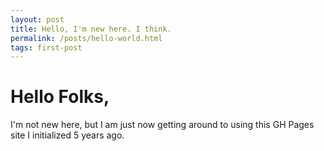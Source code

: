 ```yaml
---
layout: post
title: Hello, I'm new here. I think.
permalink: /posts/hello-world.html
tags: first-post
---
```


# Hello Folks,

I'm not new here, but I am just now getting around to using this GH Pages site I initialized 5 years ago.
